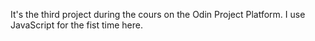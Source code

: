 It's the third project during the cours on the Odin Project Platform. I use JavaScript for the fist time here.